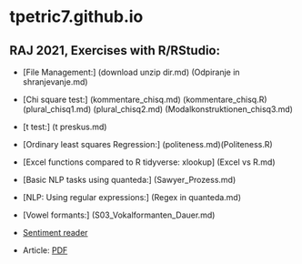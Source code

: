 
# tpetric7.github.io

## RAJ 2021, Exercises with R/RStudio:

- [File Management:]
(download unzip dir.md)
(Odpiranje in shranjevanje.md)

- [Chi square test:]
(kommentare_chisq.md)
(kommentare_chisq.R)
(plural_chisq1.md)
(plural_chisq2.md)
(Modalkonstruktionen_chisq3.md)

- [t test:]
(t preskus.md)

- [Ordinary least squares Regression:]
(politeness.md)(Politeness.R)

- [Excel functions compared to R tidyverse: xlookup]
(Excel vs R.md)

- [Basic NLP tasks using quanteda:]
(Sawyer_Prozess.md)

- [NLP: Using regular expressions:]
(Regex in quanteda.md)

- [Vowel formants:]
(S03_Vokalformanten_Dauer.md)

- [Sentiment reader](sentiment_prozess_tom.html) 
- Article: [PDF](Spiegel_Leichter_gendern.pdf)